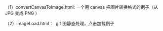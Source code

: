 （1）convertCanvasToImage.html:
  一个用 canvas 把图片转换格式的例子（从 JPG 变成 PNG ）

（2）imageLoad.html：
  gif 图静态处理，点击加载例子
